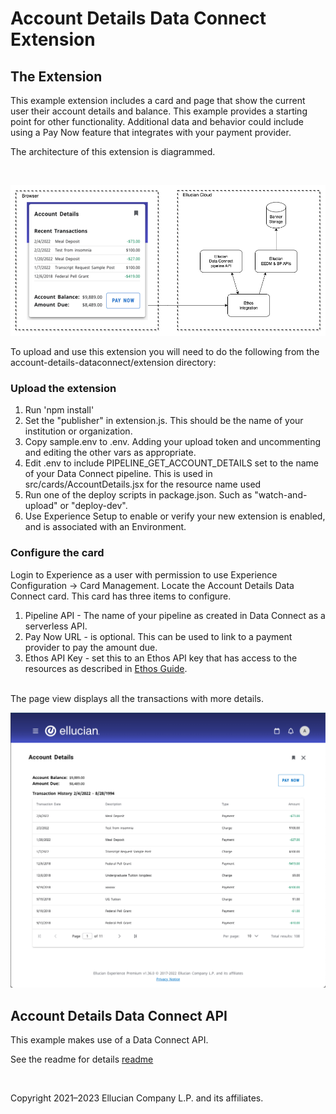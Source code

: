 # Account Details Data Connect Extension
## The Extension
This example extension includes a card and page that show the current user their account details and balance. This example provides a starting point for other functionality. Additional data and behavior could include using a Pay Now feature that integrates with your payment provider.

The architecture of this extension is diagrammed.

<br/>

![](../docs/images/Account-Details-Diagram.png)

To upload and use this extension you will need to do the following from the account-details-dataconnect/extension directory:

### Upload the extension

1. Run 'npm install'
1. Set the "publisher" in extension.js. This should be the name of your institution or organization.
1. Copy sample.env to .env. Adding your upload token and uncommenting and editing the other vars as appropriate.
1. Edit .env to include PIPELINE_GET_ACCOUNT_DETAILS set to the name of your Data Connect pipeline. This is used in src/cards/AccountDetails.jsx for the resource name used
1. Run one of the deploy scripts in package.json. Such as "watch-and-upload" or "deploy-dev".
1. Use Experience Setup to enable or verify your new extension is enabled, and is associated with an Environment.

### Configure the card
Login to Experience as a user with permission to use Experience Configuration -> Card Management. Locate the Account Details Data Connect card. This card has three items to configure.

1. Pipeline API - The name of your pipeline as created in Data Connect as a serverless API.
1. Pay Now URL - is optional. This can be used to link to a payment provider to pay the amount due.
1. Ethos API Key - set this to an Ethos API key that has access to the resources as described in [Ethos Guide](../docs/ethos-guide.md).


<br/>
The page view displays all the transactions with more details.

![](../docs/images/Account-Details-Page.png)

## Account Details Data Connect API

This example makes use of a Data Connect API.

See the readme for details [readme](../dataconnect/README.md)

<br/>

Copyright 2021–2023 Ellucian Company L.P. and its affiliates.
